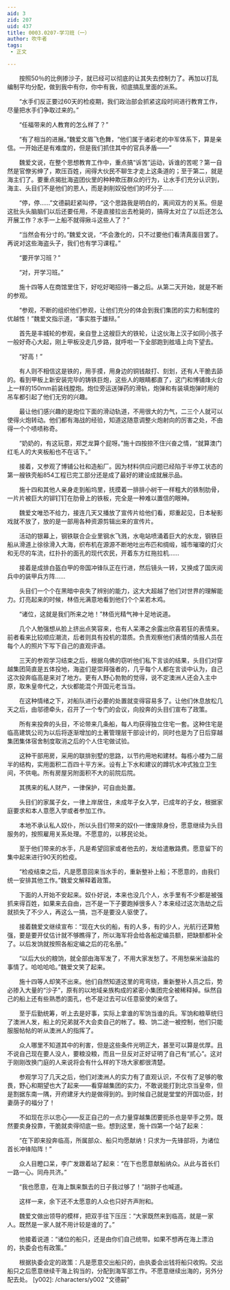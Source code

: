```yaml
---
aid: 3
zid: 207
uid: 437
title: 0003.0207-学习班（一）
author: 吹牛者
tags: 
 - 正文

---
```




　　按照50％的比例掺沙子，就已经可以彻底的让其失去控制力了。再加以打乱编制平均分配，做到我中有你，你中有我，彻底搞乱里面的派系。

　　“水手们反正要过60天的检疫期，我们政治部会抓紧这段时间进行教育工作，尽量把水手们争取过来的。”

　　“任福带来的人教育的怎么样了？”

　　“有了相当的进展。”魏爱文眉飞色舞，“他们属于诸彩老的中军体系下，算是亲信。一开始还是有难度的，但是我们抓住其中的官兵矛盾——”

　　魏爱文说，在整个思想教育工作中，重点搞“诉苦”运动，诉谁的苦呢？第一自然是官僚劣绅了，欺压百姓，闹得大伙民不聊生才走上这条道的；至于第二，就是海主们了。要重点揭批海盗团伙里的种种欺压群众的行为，让水手们充分认识到，海主、头目们不是他们的恩人，而是剥削奴役他们的坏分子……

　　“停，停……”文德嗣赶紧叫停，“这个思路我是明白的，离间双方的关系。但是这批头头脑脑们以后还要任用，不是直接拉出去枪毙的，搞得太对立了以后还怎么开展工作？水手一上船不就得揪斗这些人了？”

　　“当然会有分寸的。”魏爱文说，“不会激化的，只不过要他们看清真面目罢了。再说对这些海盗头子，我们也有学习课程。”

　　“要开学习班？”

　　“对，开学习班。”

　　施十四等人在商馆里住下，好吃好喝招待一番之后。从第二天开始，就是不断的参观。

　　“参观，不断的组织他们参观，让他们充分的体会到我们集团的实力和制度的优越性！”魏爱文指示道，“事实胜于雄辩。”

　　首先是丰城轮的参观，亲自登上这艘巨大的铁轮，让这伙海上汉子如同小孩子一般好奇心大起，刚上甲板没走几步路，就呼啦一下全部跑到舷墙上向下望去。

　　“好高！”

　　有人则不相信这是铁的，用手摸，用身边的铜钱敲打、刻划，还有人干脆去舔的。看到甲板上新安装完毕的铸铁巨炮，这些人的眼睛都直了，这门和博铺烽火台上一样的150mm前装线膛炮。炮位旁运送弹药的滑轨，炮弹和有装填炮弹时用的吊车都引起了他们无穷的兴趣。

　　最让他们感兴趣的是炮位下面的滑动轨道，不用很大的力气，二三个人就可以使得火炮转动。他们都有海战的经验，知道这随意调整火炮射向的厉害之处，不由得一个个啧啧称奇。

　　“奶奶的，有这玩意，郑芝龙算个屁呀。”施十四按捺不住兴奋之情，“就算澳门红毛人的大夹板船也不在话下。”

　　接着，又参观了博铺公社和造船厂。因为材料供应问题已经陷于半停工状态的第一艘铁壳船854工程已完工部分还是成了最好的建设成就展示品。

　　施十四和其他人亲身走到船坞里，抚摸着一排排小树干一样粗大的铁制肋骨，一片片被巨大的铆钉钉在肋骨上的铁板，完全是一种难以置信的眼神。

　　魏爱文唯恐不给力，接连几天又播放了宣传片给他们看，郑重起见，日本秘影戏就不放了，放的是一部用各种资源剪辑出来的宣传片。

　　活动的银幕上，钢铁联合企业里钢水飞溅，水电站喷涌着巨大的水龙，钢铁巨船从滑道上徐徐滑入大海，织布机在源源不断地吐出布匹和绸缎，城市璀璨的灯火和无尽的车流，红扑扑的面孔的现代农民，开着东方红拖拉机……

　　接着是成排白盔白甲的帝国冲锋队正在行进，然后镜头一转，又换成了国庆阅兵中的装甲兵方阵……

　　头目们一个个在黑暗中丧失了辨别的能力，这大大超越了他们对世界的理解能力。灯亮起来的时候，林佰光满意地看到他们个个呆若木鸡。

　　“诸位，这就是我们所来之地！”林佰光精气神十足地说道。

　　几个人勉强想从脸上挤出点笑容来，也有人呆滞之余露出欣喜若狂的表情来。前者看来比较顺应潮流，后者则具有投机的潜质。负责观察他们表情的情报人员在每个人的照片下写下自己的直观评语。

　　三天的参观学习结束之后，根据乌佛的窃听他们私下言谈的结果，头目们对穿越集团简直是五体投地，海盗们是崇拜强者的，几乎每个人都在言谈中认为，自己这次投奔临高是来对了地方。更有人野心勃勃的觉得，说不定澳洲人还会入主中原，取朱皇帝代之，大伙都能混个开国元老当当。

　　在这种情绪之下，对船队进行必要的处置就变得容易多了。让他们休息放松几天之后，由邬德牵头，召开了一个专门的会议，向投奔的头目们宣布了政策。

　　所有来投奔的头目，不论带来几条船，每人均获得独立住宅一套。这种住宅是临高建筑公司为以后将逐渐增加的土著管理层干部设计的，同时也是为了日后穿越集团集体宿舍制度取消之后的个人住宅做试验。

　　这种干部用房，采用的联排别墅的思路，以节约用地和建材。每栋小楼为二层半的结构，实用面积二百四十平方米。设有上下水和建议的蹲坑水冲式独立卫生间，不供电。所有房屋另附面积不大的前院后院。

　　其携来的私人财产，一律保护，可自由处置。

　　头目们的家属子女，一律上岸居住，未成年子女入学，已成年的子女，根据家庭要求和本人意愿入学或者参加工作。

　　本地不承认私人奴仆，所以头目们带来的奴仆一律废除身份，愿意继续为头目服务的，按照雇用关系处理。不愿意的，以移民论处。

　　至于他们带来的水手，凡是希望回家或者他去的，发给遣散路费。愿意留下的集中起来进行90天的检疫。

　　“检疫结束之后，凡是愿意回来当水手的，重新整补上船；不愿意的，由我们统一安排其他工作。”魏爱文解释着政策。

　　下面的人开始不安起来。奴仆好说，本来也没几个人，水手里有不少都是被强抓来得百姓，如果来去自由，岂不是一下子要跑掉很多人？本来经过这次浩劫之后就损失了不少人，再这么一搞，岂不是要没人驱使了。

　　接着魏爱文继续宣布：“现在大伙的船，有的人多，有的少人，光航行还算勉强，要是要开仗估计就不够瞧得了，所以海军将会给各船定编员额，把缺额都补全了。以后发饷就按照各船定编之后的花名册。”

　　“以后大伙的粮饷，就全部由海军发了，不用大家发愁了。不用愁柴米油盐的事情了。哈哈哈哈。”魏爱文笑了起来。

　　施十四等人却笑不出来。他们自然知道这里的弯弯绕，重新整补人员之后，势必掺入大量的“沙子”，原有的以地域亲族构成的紧密小集团完全被稀释掉。纵然自己的船上还有些熟悉的面孔，也不是过去可以任意驱使的亲信了。

　　至于后勤统筹，听上去是好事，实际上拿谁的军饷当谁的兵。军饷和粮草统归了澳洲人发，船上的兄弟就不大会卖自己的帐了。粮、饷二途一被控制，他们只能服服帖帖的听从澳洲人的指挥了。

　　众人哪里不知道其中的利害，但是这些条件光明正大，甚至可以算是优厚。且不说自己现在要人没人，要粮没粮，而且一旦反对正好证明了自己有“贰心”。这对于刚刚改换门庭的人来说将会有什么样的下场大家都很清楚。

　　参观学习了几天之后，他们对澳洲人的实力有了直观认识，不仅有了足够的敬畏，野心和期望也大了起来——看穿越集团的实力，不敢说能打到北京当皇帝，但是割据东南一隅，开府建牙大约是做得到的。到时候自己就是堂堂的开国功臣，封妻荫子的福分了！

　　不如现在示以忠心——反正自己的一点力量穿越集团要扼杀也是举手之劳。既然要卖身投靠，干脆就卖得彻底一些。想到这里，施十四第一个站了起来：

　　“在下即来投奔临高，所属部众、船只均愿献纳！只求为一先锋部将，为诸位首长冲锋陷阵！”

　　众人目瞪口呆，李广发跟着站了起来：“在下也愿意献船纳众。从此与首长们一路一心。同舟共济。”

　　“我也愿意，在海上飘来飘去的日子我过够了！”胡胖子也喊道。

　　这样一来，余下还不太愿意的人众也只好齐声附和。

　　魏爱文做出领导的模样，把双手往下压压：“大家既然来到临高，就是一家人。既然是一家人就不用计较是谁的了。”

　　他接着说道：“诸位的船只，还是由你们自己统带。如果不想再在海上漂泊的，执委会也有政策。”

　　根据执委会定的政策：凡是愿意交出船只的，由执委会出钱将船只收购。交出船只之后愿意继续干海上钩当的，分配到海军部工作。不愿意继续出海的，另外分配去处。
[y002]: /characters/y002 "文德嗣"


